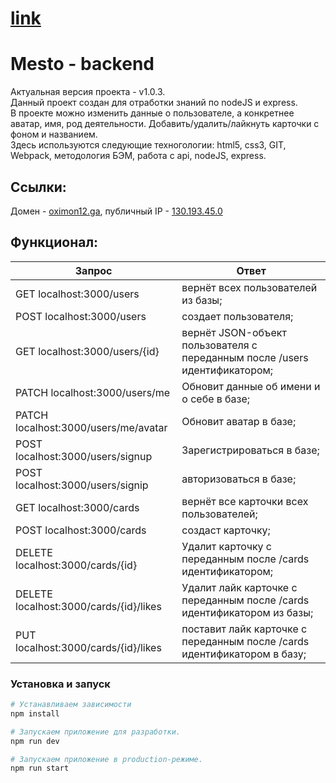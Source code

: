 # [link](https://oximon.github.io/mesto/)  
# Mesto - backend
Актуальная версия проекта - v1.0.3.  
Данный проект создан для отработки знаний по nodeJS и express.  
В проекте можно изменить данные о пользователе, а конкретнее аватар, имя, род деятельности. Добавить/удалить/лайкнуть карточки с фоном и названием.  
Здесь используются следующие техногологии: html5, css3, GIT, Webpack, методология БЭМ, работа с api, nodeJS, express.

## Ссылки:
Домен - [oximon12.ga](oximon12.ga), публичный IP - [130.193.45.0](130.193.45.0)

## Функционал:
| Запрос                            | Ответ                         |
| -------------                     |-------------                |
| GET localhost:3000/users          | вернёт всех пользователей из базы; |
| POST localhost:3000/users          | создает пользователя;|
| GET localhost:3000/users/{id}|   вернёт JSON-объект пользователя с переданным после /users идентификатором;|
| PATCH localhost:3000/users/me      | Обновит данные об имени и о себе в базе;|
| PATCH localhost:3000/users/me/avatar      | Обновит аватар в базе;|
| POST localhost:3000/users/signup   | Зарегистрироваться в базе;|
| POST localhost:3000/users/signip   | авторизоваться в базе;|
| GET localhost:3000/cards          | вернёт все карточки всех пользователей; |
| POST localhost:3000/cards          | создаст карточку; |
| DELETE localhost:3000/cards/{id}         | Удалит карточку с переданным после /cards идентификатором;|
| DELETE localhost:3000/cards/{id}/likes         | Удалит лайк карточке с переданным после /cards идентификатором из базы;|
| PUT localhost:3000/cards/{id}/likes         | поставит лайк карточке с переданным после /cards идентификатором в базу;|

### Установка и запуск

```bash
# Устанавливаем зависимости
npm install

# Запускаем приложение для разработки.
npm run dev

# Запускаем приложение в production-режиме.
npm run start
```
